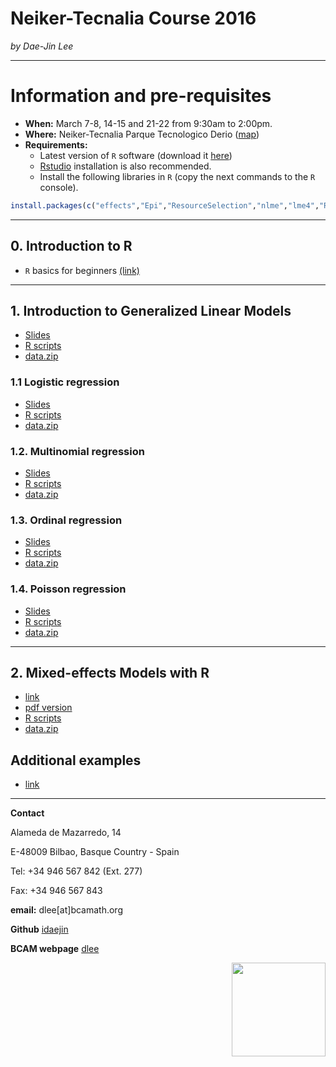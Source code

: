 # **Neiker-Tecnalia Course 2016**
*by Dae-Jin Lee*  
  


----------------------------

# Information and pre-requisites

* **When:** March 7-8, 14-15 and 21-22 from 9:30am to 2:00pm.
* **Where:** Neiker-Tecnalia Parque Tecnologico Derio ([map](https://www.google.es/maps/place/NEIKER-Tecnalia/@43.291225,-2.875765,15z/data=!4m2!3m1!1s0x0:0xb517b13250614601?sa=X&ved=0ahUKEwjJzZKKzu_KAhWF7RQKHa2xDCoQ_BIIcjAN))
* **Requirements:**
    * Latest version of `R` software (download it [here](https://www.r-project.org))
    * [Rstudio](https://www.rstudio.com) installation is also recommended.
    * Install the following libraries in `R` (copy the next commands to the `R` console).

```r
install.packages(c("effects","Epi","ResourceSelection","nlme","lme4","RLRsim","mgcv","gamair","car","scatterplot3d","VGAM","nnet","mlogit","foreign","AER","fields"))
```

<!--* **Download all material** [here](http://idaejin.github.io/bcam-courses/neiker-2016/material.zip)
-->
-------------------------------------------------



## 0. Introduction to R 

* `R` basics for beginners [(link)](http://idaejin.github.io/bcam-courses/rbasics)

--------------------------------------------------

## 1. Introduction to Generalized Linear Models

* [Slides](http://idaejin.github.io/bcam-courses/neiker-2016/material/1_Intro/Intro.pdf)
* [R scripts](http://idaejin.github.io/bcam-courses/neiker-2016/material/1_Intro/R-code/Intro.R)
* [data.zip](http://idaejin.github.io/bcam-courses/neiker-2016/material/1_Intro/R-code/data.zip)

### 1.1 Logistic regression

* [Slides](http://idaejin.github.io/bcam-courses/neiker-2016/material/2_Logistic_regression/LogReg.pdf)
* [R scripts](http://idaejin.github.io/bcam-courses/neiker-2016/material/2_Logistic_regression/R-code/Logreg.R)
* [data.zip](http://idaejin.github.io/bcam-courses/neiker-2016/material/2_Logistic_regression/R-code/data.zip)


### 1.2. Multinomial regression

* [Slides](http://idaejin.github.io/bcam-courses/neiker-2016/material/3_Multinomial_regression/Multinom.pdf)
* [R scripts](http://idaejin.github.io/bcam-courses/neiker-2016/material/3_Multinomial_regression/R-code/Multinom.R)
* [data.zip](http://idaejin.github.io/bcam-courses/neiker-2016/material/3_Multinomial_regression/R-code/data.zip)


### 1.3. Ordinal regression

* [Slides](http://idaejin.github.io/bcam-courses/neiker-2016/material/4_Ordinal_regression/Ordreg.pdf)
* [R scripts](http://idaejin.github.io/bcam-courses/neiker-2016/material/4_Ordinal_regression/R-code/Ordreg.R)
* [data.zip](http://idaejin.github.io/bcam-courses/neiker-2016/material/4_Ordinal_regression/R-code/data.zip)

### 1.4. Poisson regression

* [Slides](http://idaejin.github.io/bcam-courses/neiker-2016/material/5_Poisson_regression/Poisreg.pdf)
* [R scripts](http://idaejin.github.io/bcam-courses/neiker-2016/material/5_Poisson_regression/R-code/Poisreg.R)
* [data.zip](http://idaejin.github.io/bcam-courses/neiker-2016/material/5_Poisson_regression/R-code/data.zip)


-------------------------------------------------

## 2. Mixed-effects Models with R 

* [link](http://idaejin.github.io/bcam-courses/neiker-2016/material/mixed-models/)
* [pdf version](http://idaejin.github.io/bcam-courses/neiker-2016/material/mixed-models/IntroMixedModels.pdf)
* [R scripts](http://idaejin.github.io/bcam-courses/neiker-2016/material/mixed-models/mixed-models.R)
* [data.zip](http://idaejin.github.io/bcam-courses/neiker-2016/material/mixed-models/data.zip)

## Additional examples

* [link](http://idaejin.github.io/bcam-courses/neiker-2016/extra-examples.html)

-----------------------------------------------------

**Contact**

Alameda de Mazarredo, 14

E-48009 Bilbao, Basque Country - Spain

Tel: +34 946 567 842 (Ext. 277)

Fax: +34 946 567 843

**email:** dlee[at]bcamath.org

**Github** [idaejin](https://github.com/idaejin/)

**BCAM webpage** [dlee](http://www.bcamath.org/en/people/dlee)

<img src="http://www.bcamath.org/public_images/logo_bcam.jpg" style="width: 150px;" align="right">



